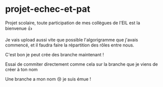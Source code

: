 # projet-echec-et-pat

Projet scolaire, toute participation de mes collègues de l'EIL est la bienvenue  :+1:

Je vais upload aussi vite que possible l'algorigramme que j'avais commencé, et il faudra faire la répartition des rôles entre nous.

C'est bon je peut crée des branche maintenant !

Essai de commiter directement comme cela sur la branche que je viens de créer à ton nom

Une branche a mon nom :cry: je suis émue !